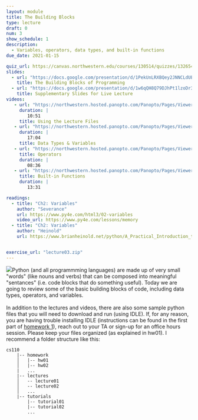 ```yaml
---
layout: module
title: The Building Blocks
type: lecture
draft: 0
num: 3
show_schedule: 1
description:
  - Variables, operators, data types, and built-in functions
due_date: 2021-01-15

quiz_url: https://canvas.northwestern.edu/courses/130514/quizzes/132654
slides:
  - url: "https://docs.google.com/presentation/d/1PekUnLRXBQey2JNNCLdUEcJCSYyjJmLqNT9XEwwGNCc/edit?usp=sharing"
    title: The Building Blocks of Programming
  - url: "https://docs.google.com/presentation/d/1w6qQH8Q79DJhPt1lzoDr3m67qCUDPA1pu8z-asAQuI4/edit?usp=sharing"
    title: Supplementary Slides for Live Lecture
videos:
   - url: "https://northwestern.hosted.panopto.com/Panopto/Pages/Viewer.aspx?id=bc17c765-bd13-456a-9b62-aca00006386a"
     duration: |
        10:51
     title: Using the Lecture Files
   - url: "https://northwestern.hosted.panopto.com/Panopto/Pages/Viewer.aspx?id=0e9359d3-2b69-4bcd-8162-aca0000637fe"
     duration: |
        17:04
     title: Data Types & Variables
   - url: "https://northwestern.hosted.panopto.com/Panopto/Pages/Viewer.aspx?id=0bfcf0cf-c165-45eb-b26b-aca000063c4f"
     title: Operators
     duration: |
        08:36
   - url: "https://northwestern.hosted.panopto.com/Panopto/Pages/Viewer.aspx?id=7944ca57-8b7c-4e63-ad54-aca000063ba1"
     title: Built-in Functions
     duration: |
        13:31

readings:
  - title: "Ch2: Variables"
    author: "Severance"
    url: https://www.py4e.com/html3/02-variables
    video_url: https://www.py4e.com/lessons/memory
  - title: "Ch2: Variables"
    author: "Heinold"
    url: https://www.brianheinold.net/python/A_Practical_Introduction_to_Python_Programming_Heinold.pdf


exercise_url: "lecture03.zip"
---
```


<img class="module-image" src="/winter2021/assets/images/lectures/blocks.jpg" />Python (and all programmming languages) are made up of very small "words" (like nouns and verbs) that can be composed into meaningful "sentances" (i.e. code blocks that do something useful). Today we are going to review some of the basic building blocks of code, including data types, operators, and variables.<br><br>In addition to the lectures and videos, there are also some sample python files that you will need to download and run (using IDLE). If, for any reason, you are having trouble installing IDLE (instructions can be found in the first part of [homework 1](../assignments/hw1)), reach out to your TA or sign-up for an office hours session. Please keep your files organized (as explained in hw01). I recommend a folder structure like this:

```
cs110
    |-- homework
    │   |-- hw01
    │   |-- hw02
    |   ...
    |-- lectures
    │   -- lecture01
    │   -- lecture02
    │   ...
    |-- tutorials
        |-- tutorial01
        |-- tutorial02
        ...
```